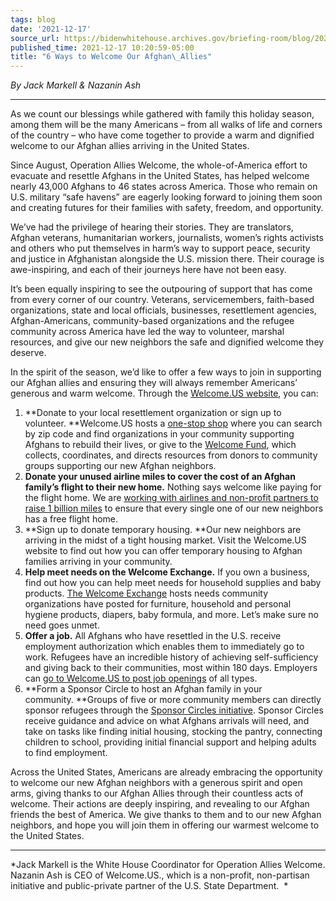 ```yaml
---
tags: blog
date: '2021-12-17'
source_url: https://bidenwhitehouse.archives.gov/briefing-room/blog/2021/12/17/6-ways-to-welcome-our-afghan-allies/
published_time: 2021-12-17 10:20:59-05:00
title: "6 Ways to Welcome Our Afghan\_Allies"
---
```

 
*By Jack Markell & Nazanin Ash*

------------------------------------------------------------------------

As we count our blessings while gathered with family this holiday
season, among them will be the many Americans – from all walks of life
and corners of the country – who have come together to provide a warm
and dignified welcome to our Afghan allies arriving in the United
States.  

Since August, Operation Allies Welcome, the whole-of-America effort to
evacuate and resettle Afghans in the United States, has helped welcome
nearly 43,000 Afghans to 46 states across America. Those who remain on
U.S. military “safe havens” are eagerly looking forward to joining them
soon and creating futures for their families with safety, freedom, and
opportunity.

We’ve had the privilege of hearing their stories. They are translators,
Afghan veterans, humanitarian workers, journalists, women’s rights
activists and others who put themselves in harm’s way to support peace,
security and justice in Afghanistan alongside the U.S. mission there.
Their courage is awe-inspiring, and each of their journeys here have not
been easy. 

It’s been equally inspiring to see the outpouring of support that has
come from every corner of our country. Veterans, servicemembers,
faith-based organizations, state and local officials, businesses,
resettlement agencies, Afghan-Americans, community-based organizations
and the refugee community across America have led the way to volunteer,
marshal resources, and give our new neighbors the safe and dignified
welcome they deserve. 

In the spirit of the season, we’d like to offer a few ways to join in
supporting our Afghan allies and ensuring they will always remember
Americans’ generous and warm welcome. Through the [Welcome.US
website](https://welcome.us/), you can:

1.  **Donate to your local resettlement organization or sign up to
    volunteer. **Welcome.US hosts a [one-stop
    shop](https://welcome.us/opportunities) where you can search by zip
    code and find organizations in your community supporting Afghans to
    rebuild their lives, or give to the [Welcome
    Fund](https://welcome.us/welcomefund), which collects, coordinates,
    and directs resources from donors to community groups supporting our
    new Afghan neighbors. 
2.  **Donate your unused airline miles to cover the cost of an Afghan
    family’s flight to their new home.** Nothing says welcome like
    paying for the flight home. We are [working with airlines and
    non-profit partners to raise 1 billion
    miles](https://welcome.us/miles) to ensure that every single one of
    our new neighbors has a free flight home. 
3.  **Sign up to donate temporary housing. **Our new neighbors are
    arriving in the midst of a tight housing market. Visit the
    Welcome.US website to find out how you can offer temporary housing
    to Afghan families arriving in your community.  
4.  **Help meet needs on the Welcome Exchange.** If you own a business,
    find out how you can help meet needs for household supplies and baby
    products. [The Welcome Exchange](https://welcome.us/exchange) hosts
    needs community organizations have posted for furniture, household
    and personal hygiene products, diapers, baby formula, and more.
    Let’s make sure no need goes unmet.
5.  **Offer a job.** All Afghans who have resettled in the U.S. receive
    employment authorization which enables them to immediately go to
    work. Refugees have an incredible history of achieving
    self-sufficiency and giving back to their communities, most within
    180 days. Employers can [go to Welcome.US to post job
    openings](https://manpowergroup.avature.net/welcomeuspostjobs) of
    all types.
6.  **Form a Sponsor Circle to host an Afghan family in your
    community. **Groups of five or more community members can directly
    sponsor refugees through the [Sponsor Circles
    initiative](https://www.sponsorcircles.org/). Sponsor Circles
    receive guidance and advice on what Afghans arrivals will need, and
    take on tasks like finding initial housing, stocking the pantry,
    connecting children to school, providing initial financial support
    and helping adults to find employment. 

Across the United States, Americans are already embracing the
opportunity to welcome our new Afghan neighbors with a generous spirit
and open arms, giving thanks to our Afghan Allies through their
countless acts of welcome. Their actions are deeply inspiring, and
revealing to our Afghan friends the best of America. We give thanks to
them and to our new Afghan neighbors, and hope you will join them in
offering our warmest welcome to the United States.

------------------------------------------------------------------------

*Jack Markell is the White House Coordinator for Operation Allies
Welcome. Nazanin Ash is CEO of Welcome.US., which is a non-profit,
non-partisan initiative and public-private partner of the U.S. State
Department.  *
